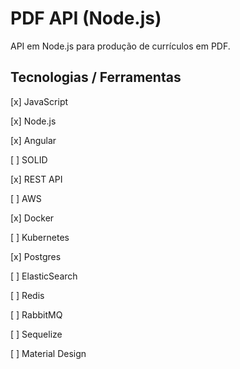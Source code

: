 # PDF API (Node.js)

API em Node.js para produção de currículos em PDF.

## Tecnologias / Ferramentas

[x] JavaScript

[x] Node.js

[x] Angular

[ ] SOLID

[x] REST API

[ ] AWS

[x] Docker

[ ] Kubernetes

[x] Postgres

[ ] ElasticSearch

[ ] Redis

[ ] RabbitMQ

[ ] Sequelize

[ ] Material Design
